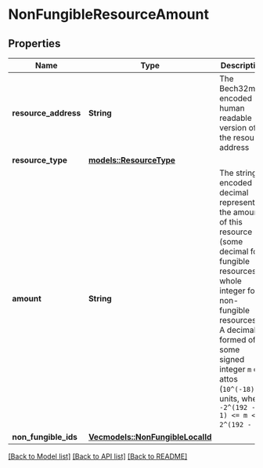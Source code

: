 # NonFungibleResourceAmount

## Properties

Name | Type | Description | Notes
------------ | ------------- | ------------- | -------------
**resource_address** | **String** | The Bech32m-encoded human readable version of the resource address | 
**resource_type** | [**models::ResourceType**](ResourceType.md) |  | 
**amount** | **String** | The string-encoded decimal representing the amount of this resource (some decimal for fungible resources, a whole integer for non-fungible resources). A decimal is formed of some signed integer `m` of attos (`10^(-18)`) units, where `-2^(192 - 1) <= m < 2^(192 - 1)`.  | 
**non_fungible_ids** | [**Vec<models::NonFungibleLocalId>**](NonFungibleLocalId.md) |  | 

[[Back to Model list]](../README.md#documentation-for-models) [[Back to API list]](../README.md#documentation-for-api-endpoints) [[Back to README]](../README.md)


